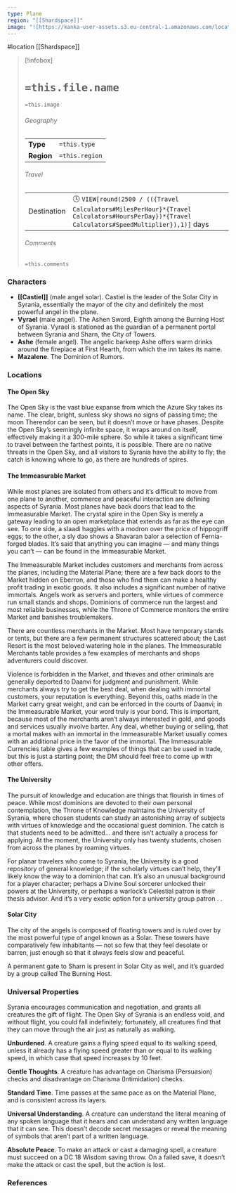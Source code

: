 ```yaml
---
type: Plane
region: "[[Shardspace]]"
image: "![https://kanka-user-assets.s3.eu-central-1.amazonaws.com/locations/z6tyuZkINqevpBvMvZsSinMDsW5OnW9QnMT3vQTX.png|250](https://kanka-user-assets.s3.eu-central-1.amazonaws.com/locations/z6tyuZkINqevpBvMvZsSinMDsW5OnW9QnMT3vQTX.png)"
---
```

 #location [[Shardspace]]

> [!infobox]
> # `=this.file.name`
> `=this.image`
> ###### Geography
> |  |  |
> | ---- | ---- |
> | **Type** | `=this.type` |
> | **Region** | `=this.region` |
> ###### Travel
> |  |  |
> | ---- | ---- |
> | Destination | 🕓 `VIEW[round(2500 / (({Travel Calculators#MilesPerHour}*{Travel Calculators#HoursPerDay})*{Travel Calculators#SpeedMultiplier}),1)]` days |
> ###### Comments
> `=this.comments`

### Characters

* **[[Castiel]]** (male angel solar). Castiel is the leader of the Solar City in Syrania, essentially the mayor of the city and definitely the most powerful angel in the plane.
* **Vyrael** (male angel). The Ashen Sword, Eighth among the Burning Host of Syrania. Vyrael is stationed as the guardian of a permanent portal between Syrania and Sharn, the City of Towers.
* **Ashe** (female angel). The angelic barkeep Ashe offers warm drinks around the fireplace at First Hearth, from which the inn takes its name.
* **Mazalene**. The Dominion of Rumors.

### **Locations**

#### The Open Sky
The Open Sky is the vast blue expanse from which the Azure Sky takes its name. The clear, bright, sunless sky shows no signs of passing time; the moon Therendor can be seen, but it doesn’t move or have phases. Despite the Open Sky’s seemingly infinite space, it wraps around on itself, effectively making it a 300-mile sphere. So while it takes a significant time to travel between the farthest points, it is possible. There are no native threats in the Open Sky, and all visitors to Syrania have the ability to fly; the catch is knowing where to go, as there are hundreds of spires.

#### The Immeasurable Market
While most planes are isolated from others and it’s difficult to move from one plane to another, commerce and peaceful interaction are defining aspects of Syrania. Most planes have back doors that lead to the Immeasurable Market. The crystal spire in the Open Sky is merely a gateway leading to an open marketplace that extends as far as the eye can see. To one side, a slaadi haggles with a modron over the price of hippogriff eggs; to the other, a sly dao shows a Shavaran balor a selection of Fernia-forged blades. It’s said that anything you can imagine — and many things you can’t — can be found in the Immeasurable Market.

The Immeasurable Market includes customers and merchants from across the planes, including the Material Plane; there are a few back doors to the Market hidden on Eberron, and those who find them can make a healthy profit trading in exotic goods. It also includes a significant number of native immortals. Angels work as servers and porters, while virtues of commerce run small stands and shops. Dominions of commerce run the largest and most reliable businesses, while the Throne of Commerce monitors the entire Market and banishes troublemakers.

There are countless merchants in the Market. Most have temporary stands or tents, but there are a few permanent structures scattered about; the Last Resort is the most beloved watering hole in the planes. The Immeasurable Merchants table provides a few examples of merchants and shops adventurers could discover.

Violence is forbidden in the Market, and thieves and other criminals are generally deported to Daanvi for judgment and punishment. While merchants always try to get the best deal, when dealing with immortal customers, your reputation is everything. Beyond this, oaths made in the Market carry great weight, and can be enforced in the courts of Daanvi; in the Immeasurable Market, your word truly is your bond. This is important, because most of the merchants aren’t always interested in gold, and goods and services usually involve barter. Any deal, whether buying or selling, that a mortal makes with an immortal in the Immeasurable Market usually comes with an additional price in the favor of the immortal. The Immeasurable Currencies table gives a few examples of things that can be used in trade, but this is just a starting point; the DM should feel free to come up with other offers.

#### The University
The pursuit of knowledge and education are things that flourish in times of peace. While most dominions are devoted to their own personal contemplation, the Throne of Knowledge maintains the University of Syrania, where chosen students can study an astonishing array of subjects with virtues of knowledge and the occasional guest dominion. The catch is that students need to be admitted... and there isn’t actually a process for applying. At the moment, the University only has twenty students, chosen from across the planes by roaming virtues.

For planar travelers who come to Syrania, the University is a good repository of general knowledge; if the scholarly virtues can’t help, they’ll likely know the way to a dominion that can. It’s also an unusual background for a player character; perhaps a Divine Soul sorcerer unlocked their powers at the University, or perhaps a warlock’s Celestial patron is their thesis advisor. And it’s a very exotic option for a university group patron . .

#### Solar City
The city of the angels is composed of floating towers and is ruled over by the most powerful type of angel known as a Solar. These towers have comparatively few inhabitants — not so few that they feel desolate or barren, just enough so that it always feels slow and peaceful.

A permanent gate to Sharn is present in Solar City as well, and it’s guarded by a group called The Burning Host.

### Universal Properties

Syrania encourages communication and negotiation, and grants all creatures the gift of flight. The Open Sky of Syrania is an endless void, and without flight, you could fall indefinitely; fortunately, all creatures find that they can move through the air just as naturally as walking.

**Unburdened**. A creature gains a flying speed equal to its walking speed, unless it already has a flying speed greater than or equal to its walking speed, in which case that speed increases by 10 feet.

**Gentle Thoughts**. A creature has advantage on Charisma (Persuasion) checks and disadvantage on Charisma (Intimidation) checks.

**Standard Time**. Time passes at the same pace as on the Material Plane, and is consistent across its layers.

**Universal Understanding**. A creature can understand the literal meaning of any spoken language that it hears and can understand any written language that it can see. This doesn’t decode secret messages or reveal the meaning of symbols that aren’t part of a written language.

**Absolute Peace**. To make an attack or cast a damaging spell, a creature must succeed on a DC 18 Wisdom saving throw. On a failed save, it doesn’t make the attack or cast the spell, but the action is lost.

### References
